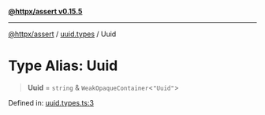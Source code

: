 [**@httpx/assert v0.15.5**](../../README.md)

***

[@httpx/assert](../../README.md) / [uuid.types](../README.md) / Uuid

# Type Alias: Uuid

> **Uuid** = `string` & `WeakOpaqueContainer`\<`"Uuid"`\>

Defined in: [uuid.types.ts:3](https://github.com/belgattitude/httpx/blob/7903e9ebf18607df55b9a2972c85cfc54f82587a/packages/assert/src/uuid.types.ts#L3)
